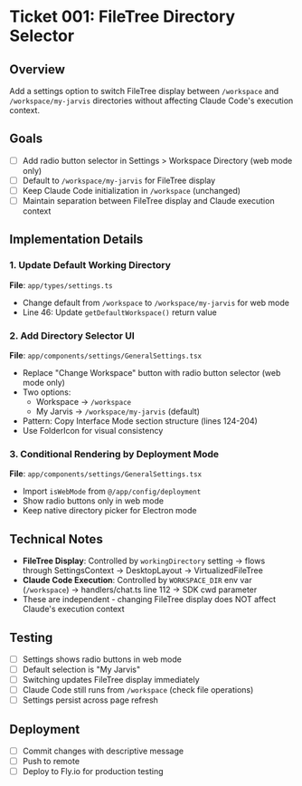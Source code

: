 # Ticket 001: FileTree Directory Selector

## Overview
Add a settings option to switch FileTree display between `/workspace` and `/workspace/my-jarvis` directories without affecting Claude Code's execution context.

## Goals
- [ ] Add radio button selector in Settings > Workspace Directory (web mode only)
- [ ] Default to `/workspace/my-jarvis` for FileTree display
- [ ] Keep Claude Code initialization in `/workspace` (unchanged)
- [ ] Maintain separation between FileTree display and Claude execution context

## Implementation Details

### 1. Update Default Working Directory
**File**: `app/types/settings.ts`
- Change default from `/workspace` to `/workspace/my-jarvis` for web mode
- Line 46: Update `getDefaultWorkspace()` return value

### 2. Add Directory Selector UI
**File**: `app/components/settings/GeneralSettings.tsx`
- Replace "Change Workspace" button with radio button selector (web mode only)
- Two options:
  - Workspace → `/workspace`
  - My Jarvis → `/workspace/my-jarvis` (default)
- Pattern: Copy Interface Mode section structure (lines 124-204)
- Use FolderIcon for visual consistency

### 3. Conditional Rendering by Deployment Mode
**File**: `app/components/settings/GeneralSettings.tsx`
- Import `isWebMode` from `@/app/config/deployment`
- Show radio buttons only in web mode
- Keep native directory picker for Electron mode

## Technical Notes
- **FileTree Display**: Controlled by `workingDirectory` setting → flows through SettingsContext → DesktopLayout → VirtualizedFileTree
- **Claude Code Execution**: Controlled by `WORKSPACE_DIR` env var (`/workspace`) → handlers/chat.ts line 112 → SDK cwd parameter
- These are independent - changing FileTree display does NOT affect Claude's execution context

## Testing
- [ ] Settings shows radio buttons in web mode
- [ ] Default selection is "My Jarvis"
- [ ] Switching updates FileTree display immediately
- [ ] Claude Code still runs from `/workspace` (check file operations)
- [ ] Settings persist across page refresh

## Deployment
- [ ] Commit changes with descriptive message
- [ ] Push to remote
- [ ] Deploy to Fly.io for production testing
